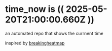 # time_now is (( 2025-05-20T21:00:00.660Z ))

an automated repo that shows the currnent time

inspired by [breakingheatmap](https://github.com/breakingheatmap/breakingheatmap)